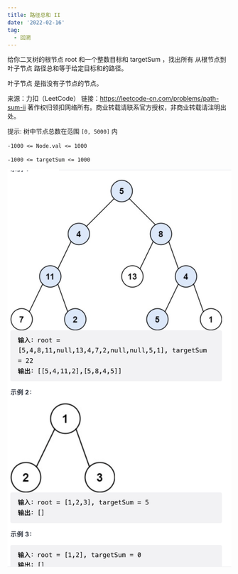 ```yaml
---
title: 路径总和 II
date: '2022-02-16'
tag:
  - 回溯
---
```

给你二叉树的根节点 root 和一个整数目标和 targetSum ，找出所有 从根节点到叶子节点 路径总和等于给定目标和的路径。

叶子节点 是指没有子节点的节点。

来源：力扣（LeetCode）
链接：<https://leetcode-cn.com/problems/path-sum-ii>
著作权归领扣网络所有。商业转载请联系官方授权，非商业转载请注明出处。

提示:
树中节点总数在范围 `[0, 5000]` 内

`-1000 <= Node.val <= 1000`

`-1000 <= targetSum <= 1000`

![alt](./image/example.jpg)
